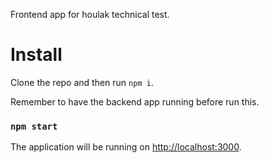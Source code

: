 Frontend app for houlak technical test.

# Install

Clone the repo and then run `npm i`.

Remember to have the backend app running before run this.

### `npm start`

The application will be running on [http://localhost:3000](http://localhost:3000).

